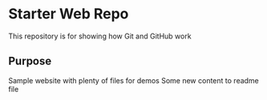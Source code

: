 # Starter Web Repo

This repository is for showing how Git and GitHub work

## Purpose

Sample website with plenty of files for demos
Some new content to readme file
